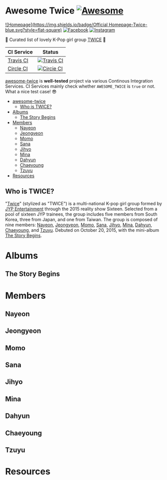 # Awesome Twice [![Awesome](https://cdn.rawgit.com/sindresorhus/awesome/d7305f38d29fed78fa85652e3a63e154dd8e8829/media/badge.svg)](https://github.com/sindresorhus/awesome)

[![Homepage](https://img.shields.io/badge/Official Homepage-Twice-blue.svg?style=flat-square)](http://twice.jype.com/)
[![Facebook](https://img.shields.io/badge/Facebook-JYPETWICE-blue.svg?style=flat-square)](https://www.facebook.com/JYPETWICE/)
[![Instagram](https://img.shields.io/badge/Instagram-@twicetagram-blue.svg?style=flat-square)](https://www.instagram.com/twicetagram/)

:revolving_hearts: Curated list of lovely K-Pop girl group [TWICE](#who-is-twice) :revolving_hearts:

| CI Service | Status |
| ---------- | ------ |
| [Travis CI](https://travis-ci.org/dobestan/awesome-twice) | [![Travis CI](https://img.shields.io/travis/dobestan/awesome-twice/master.svg?style=flat-square)](https://travis-ci.org/dobestan/awesome-twice) |
| [Circle CI](https://circleci.com/gh/dobestan/awesome-twice) | [![Circie CI](https://img.shields.io/circleci/project/dobestan/awesome-twice/master.svg?style=flat-square)](https://circleci.com/gh/dobestan/awesome-twice) |

[awesome-twice](https://github.com/dobestan/awesome-twice) is **well-tested** project via various Continous Integration Services.
CI Services mainly check whether `AWESOME_TWICE` is `true` or not. What a nice test case! :sunglasses:

- [awesome-twice](#awesome-twice)
    - [Who is TWICE?](#who-is-twice)
- [Albums](#albums)
    - [The Story Begins](#the-story-begins)
- [Members](#members)
    - [Nayeon](#nayeon)
    - [Jeongyeon](#jeongyeon)
    - [Momo](#momo)
    - [Sana](#sana)
    - [Jihyo](#jihyo)
    - [Mina](#mina)
    - [Dahyun](#dahyun)
    - [Chaeyoung](#chaeyoung)
    - [Tzuyu](#tzuyu)
- [Resources](#resources)


## Who is TWICE?

"[Twice](#who-is-twice)" (stylized as "TWICE") is a multi-national K-pop girl group formed by [JYP Entertainment](http://www.jype.com/) through the 2015 reality show Sixteen.
Selected from a pool of sixteen JYP trainees, the group includes five members from South Korea, three from Japan, and one from Taiwan.
The group is composed of nine members: [Nayeon](#nayeon), [Jeongyeon](#jeongyeon), [Momo](#momo), [Sana](#sana), [Jihyo](#jihyo), [Mina](#mina), [Dahyun](#dahyun), [Chaeyoung](#chaeyoung), and [Tzuyu](#tzuyu).
Debuted on October 20, 2015, with the mini-album [The Story Begins](#the-story-begins).


# Albums

## The Story Begins


# Members

## Nayeon
## Jeongyeon
## Momo
## Sana
## Jihyo
## Mina
## Dahyun
## Chaeyoung
## Tzuyu


# Resources
